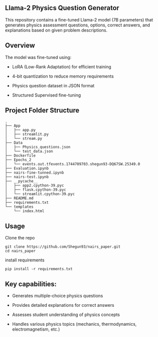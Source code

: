 ## Llama-2 Physics Question Generator
This repository contains a fine-tuned Llama-2 model (7B parameters) that generates physics assessment questions, options, correct answers, and explanations based on given problem descriptions.
## Overview
The model was fine-tuned using:

- LoRA (Low-Rank Adaptation) for efficient training

- 4-bit quantization to reduce memory requirements

- Physics question dataset in JSON format

- Structured Supervised fine-tuning
## Project Folder Structure
```
.
├── App
│   ├── app.py
│   ├── streamlit.py
│   └── stream.py
├── Data
│   ├── Physics_questions.json
│   └── test_data.json
├── Dockerfile
├── Epochs_2
│   └── events.out.tfevents.1744709703.shegun93-DQ67SW.25349.0
├── Evaluation.ipynb
├── nairs-fine-tunned.ipynb
├── nairs-test.ipynb
├── __pycache__
│   ├── app2.cpython-39.pyc
│   ├── flask.cpython-39.pyc
│   └── streamlit.cpython-39.pyc
├── README.md
├── requirements.txt
└── templates
    └── index.html
```
## Usage
Clone the repo
```
git clone https://github.com/Shegun93/nairs_paper.git
cd nairs_paper
```
install requirements
```
pip install -r requirements.txt
```

## Key capabilities:

- Generates multiple-choice physics questions

- Provides detailed explanations for correct answers

- Assesses student understanding of physics concepts

- Handles various physics topics (mechanics, thermodynamics, electromagnetism, etc.)
